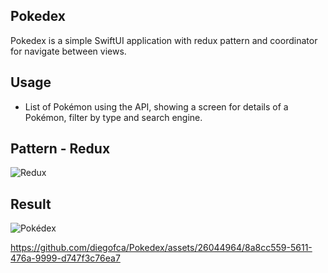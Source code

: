 ## Pokedex

Pokedex is a simple SwiftUI application with redux pattern and coordinator for navigate between views.

## Usage

* List of Pokémon using the API, showing a screen for details of a Pokémon, filter by type and search engine.

## Pattern - Redux
![Redux](https://user-images.githubusercontent.com/19766554/215907297-d1a7509d-987b-4fb3-bf50-2631cd144a2b.gif)

## Result
![Pokédex](https://github.com/diegofca/Pokedex/assets/26044964/adf5f498-cb85-41c7-ab5d-9b2a2b4f3258)



https://github.com/diegofca/Pokedex/assets/26044964/8a8cc559-5611-476a-9999-d747f3c76ea7

